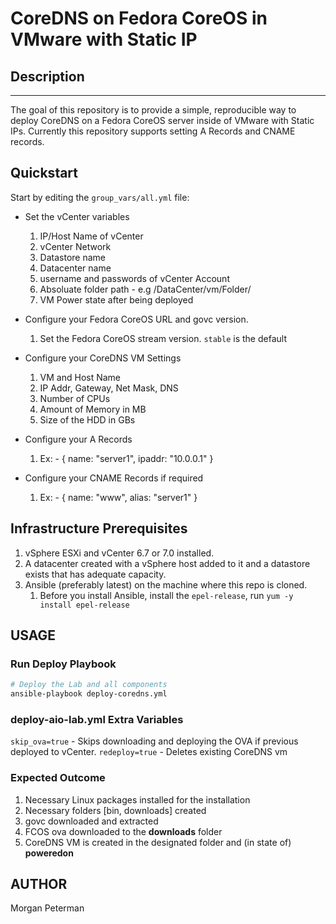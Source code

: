 CoreDNS on Fedora CoreOS in VMware with Static IP
===========================================

## Description
------------

The goal of this repository is to provide a simple, reproducible way to deploy CoreDNS on a Fedora CoreOS server inside of VMware with Static IPs. Currently this repository supports setting A Records and CNAME records.

## Quickstart

Start by editing the `group_vars/all.yml` file:

+ Set the vCenter variables
    1. IP/Host Name of vCenter
    2. vCenter Network
    3. Datastore name
    4. Datacenter name
    5. username and passwords of vCenter Account
    6. Absoluate folder path - e.g /DataCenter/vm/Folder/
    7. VM Power state after being deployed

+ Configure your Fedora CoreOS URL and govc version.
    1. Set the Fedora CoreOS stream version. `stable` is the default

+ Configure your CoreDNS VM Settings
    1. VM and Host Name
    2. IP Addr, Gateway, Net Mask, DNS
    3. Number of CPUs
    4. Amount of Memory in MB
    5. Size of the HDD in GBs

+ Configure your A Records
    1. Ex:   - { name: "server1", ipaddr: "10.0.0.1" }

+ Configure your CNAME Records if required
    1. Ex:     - { name: "www", alias: "server1" }

## Infrastructure Prerequisites

1. vSphere ESXi and vCenter 6.7 or 7.0 installed.
2. A datacenter created with a vSphere host added to it and a datastore exists that has adequate capacity.
3. Ansible (preferably latest) on the machine where this repo is cloned.
    1. Before you install Ansible, install the `epel-release`, run `yum -y install epel-release`


## USAGE

### Run Deploy Playbook
```sh
# Deploy the Lab and all components
ansible-playbook deploy-coredns.yml
```
### deploy-aio-lab.yml Extra Variables

`skip_ova=true` - Skips downloading and deploying the OVA if previous deployed to vCenter.
`redeploy=true` - Deletes existing CoreDNS vm

### Expected Outcome

1. Necessary Linux packages installed for the installation
2. Necessary folders [bin, downloads] created
3. govc downloaded and extracted
4. FCOS ova downloaded to the **downloads** folder
5. CoreDNS VM is created in the designated folder and (in state of) **poweredon**

AUTHOR
------
Morgan Peterman
